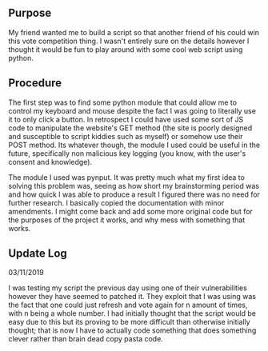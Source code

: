 
<h2>Purpose </h2>
My friend wanted me to build a script so that another friend of his could win this vote competition thing. I wasn't entirely sure on the details however I thought it would be fun to play around with some cool web script using python.

<h2> Procedure </h2>
<p>The first step was to find some python module that could allow me to control my keyboard and mouse despite the fact I was going to literally use it to only click a button. In retrospect I could have used some sort of JS code to manipulate the website's GET method (the site is poorly designed and susceptible to script kiddies such as myself) or somehow use their POST method. Its whatever though, the module I used could be useful in the future, specifically non malicious key logging (you know, with the user's consent and knowledge).</p>
<p>The module I used was pynput. It was pretty much what my first idea to solving this problem was, seeing as how short my brainstorming period was and how quick I was able to produce a result I figured there was no need for further research. I basically copied the documentation with minor amendments. I might come back and add some more original code but for the purposes of the project it works, and why mess with something that works.</p>

<h2> Update Log </h2>
<p>03/11/2019</p>
<p>I was testing my script the previous day using one of their vulnerabilities however they have seemed to patched it. They exploit that I was using was the fact that one could just refresh and vote again for n amount of times, with n being a whole number. I had initially thought that the script would be easy due to this but its proving to be more difficult than otherwise initially thought; that is now I have to actually code something that does something clever rather than brain dead copy pasta code.</p>
